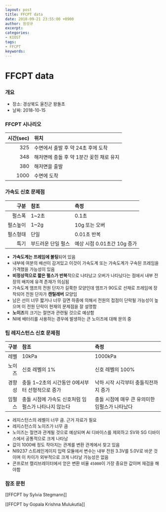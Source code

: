 ```yaml
---
layout: post
title: FFCPT data
date: 2018-09-21 23:55:00 +0900
author: 원성규
excerpt: 
categories:
- KIOST
tags:
- FFCPT
keywords:
---
```


# FFCPT data

### 개요

- 장소: 경상북도 울진군 왕돌초
- 날짜: 2018-10-15

### FFCPT 시나리오

| 시간(sec) | 위치 | 
|-----:|:-------|
| 325 | 수면에서 출발 후 약 24초 후에 도착| 
| 348 | 해저면에 충돌 후 약 1분간 꽂힌 채로 유지 | 
| 380 | 해저면을 출발 | 
| 1000 | 수면에 도착 | 

### 가속도 신호 문제점

| 구분 | 참조 | 측정 | 
|----:|:-----|:-----|
|펄스폭|1~2초  | 0.1초 | 
|펄스높이 | 1~2g | 10g 또는 오버 | 
|펄스형태 | 단일 | 0.01초 반복 | 
|특기  | 부드러운 단일 펄스  | 예상 시점 0.01초간 10g 증가 | 

- **가속도계는 프레임에 볼팅**되어 있음
- 내부에 여분의 배선이 감겨있고 이것이 가속도계 또는 가속도계가 구속된 프레임을 가격했을 가능성이 있음
- **비정상적으로 짧은 펄스가 반복**적으로 나타났고 오버가 나타났다는 점에서 내부 전장의 배치에 유격 존재가 의심됨
- 가속도계 앰프의 전원 단자가 길쭉한 모양인데 앰프가 90도로 선채로 프레임에 장착되어 전원 단자가 **캔틸레버** 모양임
- 남은 선이 너무 짧거나 너무 길면 하중에 의해서 전원의 접점이 단락될 가능성이 높으며 이 전원 단락이 현재의 문제점을 잘 설명함
- **노이즈**의 크기는 절연과 관련될 것으로 예상함
- NI에 배터리를 사용하는 경우에 발생하는 큰 노이즈에 대해 문의 중

### 팁 레지스턴스 신호 문제점

| 구분 | 참조 | 측정 | 
|----:|:-----|:-----|
|레벨| 10kPa  | 1000kPa | 
|노이즈| 신호 레벨의 1% | 신호 레벨의 100% | 
|경향성  | 충돌 1~2초의 시간동안 0에서부터 선형적으로 증가 | 낙하 시작 시각부터 충돌직전까지 증가 | 
|임펄스  | 충돌 시점에 가속도 신호처럼 임펄스가 나타나지 않는다  | 충돌 시점에 매우 큰 유의미한 임펄스가 나타났다 | 

- 레지스턴스의 레벨이 너무 큼. 근거 자료가 필요
- 레지스턴스의 노이즈가 너무 큼
- 노이즈는 절연과 관계될 것으로 예상되며 AI 디바이스를 제외하고 SV와 SG 디바이스에서 공통적으로 크게 나타남
- 값이 1000배 정도 작아지는 관계를 변환 관계에서 찾고 있음
- NI9237 스트레인게이지 입력 모듈에서 변수는 내부 전원 3.3V를 5.0V로 바꾼 것이며 이 차이가 외부적으로 크게 나타날 가능성은 없음
- 콘프로브 캘리브레이터에서 얻은 변환 비율 `45000`이 가장 중요한 값이며 재검을 해야함



### 참조 문헌

[[FFCPT by Sylvia Stegmann]]

[[FFCPT by Gopala Krishna Mulukutla]]






















